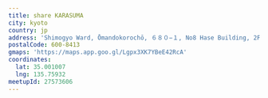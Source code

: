 ```yaml
---
title: share KARASUMA
city: kyoto
country: jp
address: 'Shimogyo Ward, Ōmandokorochō, ６８０−１, No8 Hase Building, 2F 3F（受付'
postalCode: 600-8413
gmaps: 'https://maps.app.goo.gl/Lgpx3XK7YBeE42RcA'
coordinates:
  lat: 35.001007
  lng: 135.75932
meetupId: 27573606
---
```


